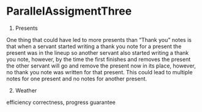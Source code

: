 # ParallelAssigmentThree

1. Presents

One thing that could have led to more presents than “Thank you” notes is that when a servant started writing a thank you note for a present the present was in the lineup so another servant also started writing a thank you note, however, by the time the first finishes and removes the present the other servant will go and remove the present now in its place, however, no thank you note was written for that present. This could lead to multiple notes for one present and no notes for another present.

2. Weather

efficiency correctness, progress guarantee
